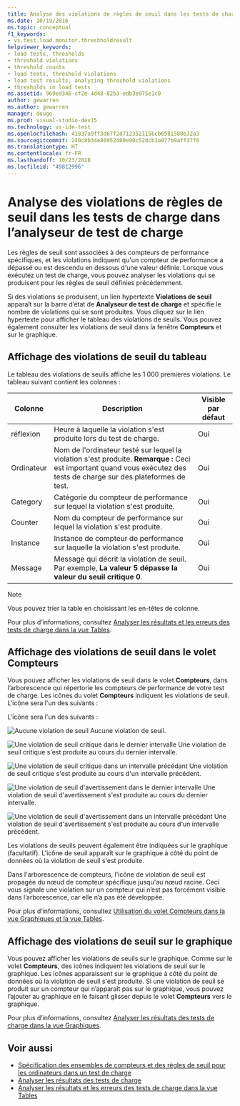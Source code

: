 ```yaml
---
title: Analyse des violations de règles de seuil dans les tests de charge dans l’analyseur de test de charge dans Visual Studio
ms.date: 10/19/2016
ms.topic: conceptual
f1_keywords:
- vs.test.load.monitor.threshholdresult
helpviewer_keywords:
- load tests, thresholds
- threshold violations
- threshold counts
- load tests, threshold violations
- load test results, analyzing threshold violations
- thresholds in load tests
ms.assetid: 969ed346-cf2e-4d48-82b3-edb3e075e1c0
author: gewarren
ms.author: gewarren
manager: douge
ms.prod: visual-studio-dev15
ms.technology: vs-ide-test
ms.openlocfilehash: 41837a9ff3d67f2d712352115bcb6581580b32a3
ms.sourcegitcommit: 240c8b34e80952d00e90c52dcb1a077b9aff47f6
ms.translationtype: HT
ms.contentlocale: fr-FR
ms.lasthandoff: 10/23/2018
ms.locfileid: "49812996"
---
```

# <a name="analyzing-threshold-rule-violations-in-load-tests-using-the-load-test-analyzer"></a>Analyse des violations de règles de seuil dans les tests de charge dans l’analyseur de test de charge

Les règles de seuil sont associées à des compteurs de performance spécifiques, et les violations indiquent qu'un compteur de performance a dépassé ou est descendu en dessous d'une valeur définie. Lorsque vous exécutez un test de charge, vous pouvez analyser les violations qui se produisent pour les règles de seuil définies précédemment.

Si des violations se produisent, un lien hypertexte **Violations de seuil** apparaît sur la barre d’état de **Analyseur de test de charge** et spécifie le nombre de violations qui se sont produites. Vous cliquez sur le lien hypertexte pour afficher le tableau des violations de seuils. Vous pouvez également consulter les violations de seuil dans la fenêtre **Compteurs** et sur le graphique.

## <a name="view-threshold-violations-in-the-table"></a>Affichage des violations de seuil du tableau

 Le tableau des violations de seuils affiche les 1 000 premières violations. Le tableau suivant contient les colonnes :

|Colonne|Description|Visible par défaut|
|-|-|-|
|réflexion|Heure à laquelle la violation s'est produite lors du test de charge.|Oui|
|Ordinateur|Nom de l'ordinateur testé sur lequel la violation s'est produite. **Remarque :** Ceci est important quand vous exécutez des tests de charge sur des plateformes de test.|Oui|
|Category|Catégorie du compteur de performance sur lequel la violation s'est produite.|Oui|
|Counter|Nom du compteur de performance sur lequel la violation s'est produite.|Oui|
|Instance|Instance de compteur de performance sur laquelle la violation s'est produite.|Oui|
|Message|Message qui décrit la violation de seuil. Par exemple, **La valeur 5 dépasse la valeur du seuil critique 0**.|Oui|

> [!NOTE]
> Vous pouvez trier la table en choisissant les en-têtes de colonne.

 Pour plus d’informations, consultez [Analyser les résultats et les erreurs des tests de charge dans la vue Tables](../test/analyze-load-test-results-and-errors-in-the-tables-view.md).

## <a name="view-threshold-violations-in-the-counters-panel"></a>Affichage des violations de seuil dans le volet Compteurs

 Vous pouvez afficher les violations de seuil dans le volet **Compteurs**, dans l’arborescence qui répertorie les compteurs de performance de votre test de charge. Les icônes du volet **Compteurs** indiquent les violations de seuil. L'icône sera l'un des suivants :

 L'icône sera l'un des suivants :

 ![Aucune violation de seuil](../test/media/icon_ltest_1.gif) Aucune violation de seuil.

 ![Une violation de seuil critique dans le dernier intervalle](../test/media/icon_ltest_2.gif) Une violation de seuil critique s'est produite au cours du dernier intervalle.

 ![Une violation de seuil critique dans un intervalle précédant](../test/media/icon_ltest_3.gif) Une violation de seuil critique s'est produite au cours d'un intervalle précédent.

 ![Une violation de seuil d'avertissement dans le dernier intervalle](../test/media/icon_ltest_4.gif) Une violation de seuil d'avertissement s'est produite au cours du dernier intervalle.

 ![Une violation de seuil d'avertissement dans un intervalle précédant](../test/media/icon_ltest_5.gif) Une violation de seuil d'avertissement s'est produite au cours d'un intervalle précédent.

 Les violations de seuils peuvent également être indiquées sur le graphique (facultatif). L'icône de seuil apparaît sur le graphique à côté du point de données où la violation de seuil s'est produite.

 Dans l'arborescence de compteurs, l'icône de violation de seuil est propagée du nœud de compteur spécifique jusqu'au nœud racine. Ceci vous signale une violation sur un compteur qui n’est pas forcément visible dans l’arborescence, car elle n’a pas été développée.

 Pour plus d’informations, consultez [Utilisation du volet Compteurs dans la vue Graphiques et la vue Tables](../test/counters-panel-in-load-test-analyzer.md).

## <a name="view-threshold-violations-on-the-graph"></a>Affichage des violations de seuil sur le graphique

 Vous pouvez afficher les violations de seuils sur le graphique. Comme sur le volet **Compteurs**, des icônes indiquent les violations de seuil sur le graphique. Les icônes apparaissent sur le graphique à côté du point de données où la violation de seuil s'est produite. Si une violation de seuil se produit sur un compteur qui n’apparaît pas sur le graphique, vous pouvez l’ajouter au graphique en le faisant glisser depuis le volet **Compteurs** vers le graphique.

 Pour plus d’informations, consultez [Analyser les résultats des tests de charge dans la vue Graphiques](../test/analyze-load-test-results-in-the-graphs-view.md).

## <a name="see-also"></a>Voir aussi

- [Spécification des ensembles de compteurs et des règles de seuil pour les ordinateurs dans un test de charge](../test/specify-counter-sets-and-threshold-rules-for-load-testing.md)
- [Analyser les résultats des tests de charge](../test/analyze-load-test-results-using-the-load-test-analyzer.md)
- [Analyser les résultats et les erreurs des tests de charge dans la vue Tables](../test/analyze-load-test-results-and-errors-in-the-tables-view.md)